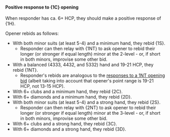 #### <a name="Positive_response_to_1C_opening"> Positive response to {1C} opening

When responder has ca. 6+ HCP, they should make a positive response of {1H}.

Opener rebids as follows:

- With both minor suits (at least 5-4) and a minimum hand, they rebid {1S}.
    - Responder can then relay with {1NT} to ask opener to rebid their longer (or stronger if equal length) minor at the 2-level - or, if short in both minors, improvise some other bid.
- With a balanced (4333, 4432, and 5332) hand and 19-21 HCP, they rebid {1NT}.
    - Responder's rebids are analogous to the [responses to a 1NT opening bid](#Responses_to_1NT_opening) (albeit taking into account that opener's point range is 19-21 HCP, not 13-15 HCP).
- With 6+ clubs and a minimum hand, they rebid {2C}.
- With 6+ diamonds and a minimum hand, they rebid {2D}.
- With both minor suits (at least 5-4) and a strong hand, they rebid {2S}.
    - Responder can then relay with {2NT} to ask opener to rebid their longer (or stronger if equal length) minor at the 3-level - or, if short in both minors, improvise some other bid.
- With 6+ clubs and a strong hand, they rebid {3C}.
- With 6+ diamonds and a strong hand, they rebid {3D}.
